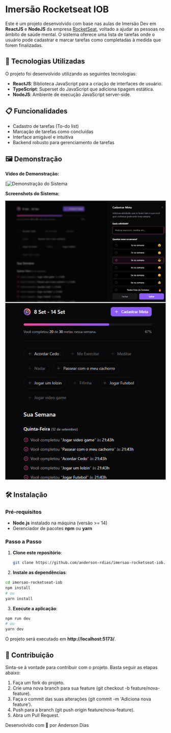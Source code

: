 # Imersão Rocketseat IOB

Este é um projeto desenvolvido com base nas aulas de Imersão Dev em **ReactJS** e **NodeJS** da empresa [RocketSeat](https://www.rocketseat.com.br/), voltado a ajudar as pessoas no âmbito de saúde mental. O sistema oferece uma lista de tarefas onde o usuário pode cadastrar e marcar tarefas como completadas à medida que forem finalizadas.

## 🚀 Tecnologias Utilizadas

O projeto foi desenvolvido utilizando as seguintes tecnologias:

- **ReactJS**: Biblioteca JavaScript para a criação de interfaces de usuário.
- **TypeScript**: Superset do JavaScript que adiciona tipagem estática.
- **NodeJS**: Ambiente de execução JavaScript server-side.

## 📋 Funcionalidades

- Cadastro de tarefas (To-do list)
- Marcação de tarefas como concluídas
- Interface amigável e intuitiva
- Backend robusto para gerenciamento de tarefas

## 🖼️ Demonstração

**Vídeo de Demonstração:**

[![Demonstração do Sistema](images/video.gif)

**Screenshots do Sistema:**

![Tela de Cadastro de Tarefas](images/cadastrar-meta.png)
![Tela de Lista de Tarefas](images/metas-completadas.png)

## 🛠️ Instalação

### Pré-requisitos

- **Node.js** instalado na máquina (versão >= 14)
- Gerenciador de pacotes **npm** ou **yarn**

### Passo a Passo

1. **Clone este repositório**:

   ```bash
   git clone https://github.com/anderson-rdias/imersao-rocketseat-iob.git
   ```

2. **Instale as dependências**:

  ```bash
  cd imersao-rocketseat-iob
  npm install
  # ou
  yarn install
 ```

3. **Execute a aplicação**:

```bash
npm run dev
# ou
yarn dev
```

O projeto será executado em **http://localhost:5173/**.

## 🤝 Contribuição

Sinta-se à vontade para contribuir com o projeto. Basta seguir as etapas abaixo:

1. Faça um fork do projeto.
2. Crie uma nova branch para sua feature (git checkout -b feature/nova-feature).
3. Faça o commit das suas alterações (git commit -m 'Adiciona nova feature').
4. Push para a branch (git push origin feature/nova-feature).
5. Abra um Pull Request.

Desenvolvido com 💜 por Anderson Dias
